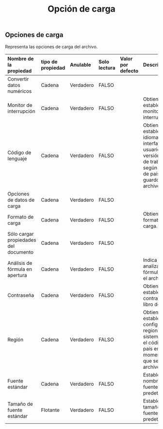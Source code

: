 ﻿---
title: Opción de carga
second_title: Aspose.Cells Cloud Documen
type: docs
url: /es/specification/model/loadoptions/
description: "Aspose.Cells Especificación del modelo de nube: LoadOptions. Maneje sin esfuerzo Excel y otros documentos de hoja de cálculo con funciones como abrir, generar, editar, dividir, fusionar, comparar y convertir."
kwords: Excel, Office, Hoja de cálculo, Cloud REST API, LoadOptions
weight: 50
---
## **Opciones de carga**

 Representa las opciones de carga del archivo.

| Nombre de la propiedad| tipo de propiedad| Anulable| Solo lectura| Valor por defecto| Descripción|
|:- |:- |:- |:- |:- |:- |
| Convertir datos numéricos| Cadena| Verdadero| FALSO|||
| Monitor de interrupción| Cadena| Verdadero| FALSO|| Obtiene y establece el monitor de interrupciones.|
| Código de lenguaje| Cadena| Verdadero| FALSO|| Obtiene o establece el idioma de la interfaz de usuario de la versión del libro de trabajo según el código de país que guardó el archivo.|
| Opciones de datos de carga| Cadena| Verdadero| FALSO|||
| Formato de carga| Cadena| Verdadero| FALSO|| Obtiene el formato de carga.|
| Sólo cargar propiedades del documento| Cadena| Verdadero| FALSO|||
| Análisis de fórmula en apertura| Cadena| Verdadero| FALSO|| Indica si se analiza la fórmula al leer el archivo.|
| Contraseña| Cadena| Verdadero| FALSO|| Obtiene y establece la contraseña del libro de trabajo.|
| Región| Cadena| Verdadero| FALSO|| Obtiene o establece la configuración regional del sistema según el código de país en el momento en que se cargó el archivo.|
| Fuente estándar| Cadena| Verdadero| FALSO|| Establece el nombre de fuente estándar predeterminado|
| Tamaño de fuente estándar| Flotante| Verdadero| FALSO||Establece el tamaño de fuente estándar predeterminado.|

